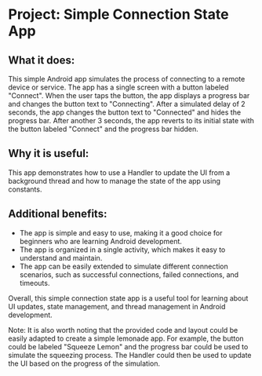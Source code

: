 # Project: Simple Connection State App

## What it does:

This simple Android app simulates the process of connecting to a remote device or service. The app
has a single screen with a button labeled "Connect". When the user taps the button, the app displays
a progress bar and changes the button text to "Connecting". After a simulated delay of 2 seconds,
the app changes the button text to "Connected" and hides the progress bar. After another 3 seconds,
the app reverts to its initial state with the button labeled "Connect" and the progress bar hidden.

## Why it is useful:

This app demonstrates how to use a Handler to update the UI from a background thread and how to
manage the state of the app using constants.

## Additional benefits:

* The app is simple and easy to use, making it a good choice for beginners who are learning Android
  development.
* The app is organized in a single activity, which makes it easy to understand and maintain.
* The app can be easily extended to simulate different connection scenarios, such as successful
  connections, failed connections, and timeouts.

Overall, this simple connection state app is a useful tool for learning about UI updates, state
management, and thread management in Android development.

Note: It is also worth noting that the provided code and layout could be easily adapted to create a
simple lemonade app. For example, the button could be labeled "Squeeze Lemon" and the progress bar
could be used to simulate the squeezing process. The Handler could then be used to update the UI
based on the progress of the simulation.